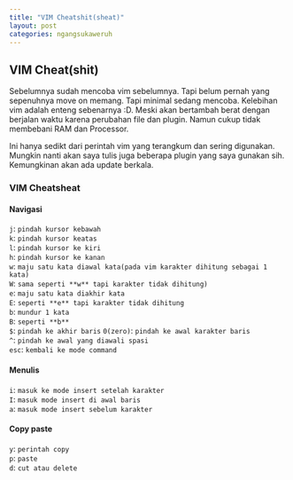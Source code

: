 ```yaml
---
title: "VIM Cheatshit(sheat)"
layout: post
categories: ngangsukaweruh
---
```


## VIM Cheat(shit)

Sebelumnya sudah mencoba vim sebelumnya. Tapi belum pernah yang sepenuhnya move on memang. Tapi minimal sedang mencoba. Kelebihan vim adalah enteng sebenarnya :D. Meski akan bertambah berat dengan berjalan waktu karena perubahan file dan plugin. Namun cukup tidak membebani RAM dan Processor.  

Ini hanya sedikt dari perintah vim yang terangkum dan sering digunakan. Mungkin nanti akan saya tulis juga beberapa plugin yang saya gunakan sih. Kemungkinan akan ada update berkala. 

### VIM Cheatsheat

#### Navigasi
`j`: `pindah kursor kebawah`  
`k`: `pindah kursor keatas`  
`l`: `pindah kursor ke kiri`  
`h`: `pindah kursor ke kanan`  
`w`: `maju satu kata diawal kata(pada vim karakter dihitung sebagai 1 kata)`  
`W`: `sama seperti **w** tapi karakter tidak dihitung)`  
`e`: `maju satu kata diakhir kata`  
`E`: `seperti **e** tapi karakter tidak dihitung`  
`b`: `mundur 1 kata`  
`B`: `seperti **b**`  
`$`: `pindah ke akhir baris`
`0(zero)`: `pindah ke awal karakter baris`  
`^`: `pindah ke awal yang diawali spasi`  
`esc`: `kembali ke mode command`  

#### Menulis
`i`: `masuk ke mode insert setelah karakter`  
`I`: `masuk mode insert di awal baris`  
`a`: `masuk mode insert sebelum karakter`  

#### Copy paste 
`y`: `perintah copy`  
`p`: `paste`  
`d`: `cut atau delete`  

